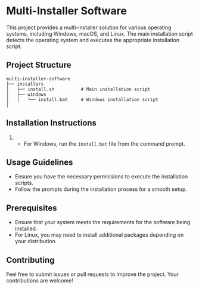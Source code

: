 # Multi-Installer Software

This project provides a multi-installer solution for various operating systems, including Windows, macOS, and Linux. The main installation script detects the operating system and executes the appropriate installation script.

## Project Structure

```
multi-installer-software
├── installers
│   ├── install.sh          # Main installation script
│   ├── windows
│   │   └── install.bat     # Windows installation script
│  
```

## Installation Instructions

1.
   - For Windows, run the `install.bat` file from the command prompt.

## Usage Guidelines

- Ensure you have the necessary permissions to execute the installation scripts.
- Follow the prompts during the installation process for a smooth setup.

## Prerequisites

- Ensure that your system meets the requirements for the software being installed.
- For Linux, you may need to install additional packages depending on your distribution.

## Contributing

Feel free to submit issues or pull requests to improve the project. Your contributions are welcome!
